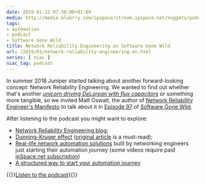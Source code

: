 ```yaml
---
date: 2019-01-22 07:58:00+01:00
media: http://media.blubrry.com/ipspace/stream.ipspace.net/nuggets/podcast/Show_97-Network_Reliability_Engineering.mp3
tags:
- automation
- podcast
- Software Gone Wild
title: Network Reliability Engineering on Software Gone Wild
url: /2019/01/network-reliability-engineering-on.html
series: [ niac ]
niac_tag: podcast
---
```

In summer 2018 Juniper started talking about another forward-looking concept: Network Reliability Engineering. We wanted to find out whether that's another [*unicorn driving DeLorean with flux capacitors*](https://blog.ipspace.net/2017/09/self-driving-networks-with-kireeti.html) or something more tangible, so we invited Matt Oswalt, the author of [Network Reliability Engineer's Manifesto](https://forums.juniper.net/t5/Enterprise-Cloud-and/The-Network-Reliability-Engineer-s-Manifesto/ba-p/329020) to talk about it in [Episode 97](http://media.blubrry.com/ipspace/stream.ipspace.net/nuggets/podcast/Show_97-Network_Reliability_Engineering.mp3) of [Software Gone Wild](https://www.ipspace.net/Podcast/Software_Gone_Wild).
<!--more-->
After listening to the podcast you might want to explore:

-   [Network Reliability Engineering blog](https://networkreliability.engineering/);
-   [Dunning-Kruger effect](https://en.wikipedia.org/wiki/Dunning%E2%80%93Kruger_effect) ([original article](https://pdfs.semanticscholar.org/e320/9ca64cbed9a441e55568797cbd3683cf7f8c.pdf) is a must-read);
-   [Real-life network automation solutions](https://my.ipspace.net/bin/list?id=NetAutUC#CS_WINS) built by networking engineers just starting their automation journey (some videos require paid [ipSpace.net subscription](https://www.ipspace.net/Subscription))
-   [A structured way to start your automation journey](https://www.ipspace.net/Building_Network_Automation_Solutions)

{{<jump>}}[Listen to the podcast](http://media.blubrry.com/ipspace/stream.ipspace.net/nuggets/podcast/Show_97-Network_Reliability_Engineering.mp3){{</jump>}}

